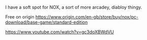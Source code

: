 I have a soft spot for NOX, a sort of more arcadey, diabloy thingy.

Free on origin https://www.origin.com/en-gb/store/buy/nox/pc-download/base-game/standard-edition

https://www.youtube.com/watch?v=gc3doXBWdVU